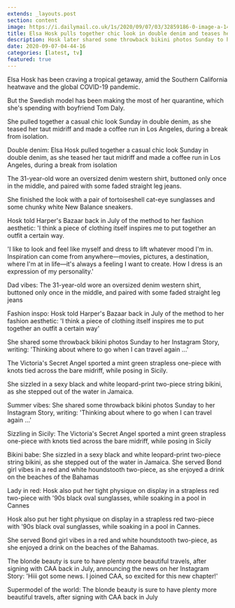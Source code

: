 ```yaml
---
extends: _layouts.post
section: content
image: https://i.dailymail.co.uk/1s/2020/09/07/03/32859186-0-image-a-144_1599446377021.jpg 
title: Elsa Hosk pulls together chic look in double denim and teases her taut midriff for coffee run in LA 
description: Hosk later shared some throwback bikini photos Sunday to her Instagram Story, writing Thinking about where to go when I can travel again ... She posted snaps from Sicily, Jamaica, and Cannes. 
date: 2020-09-07-04-44-16 
categories: [latest, tv] 
featured: true 
--- 
```

Elsa Hosk has been craving a tropical getaway, amid the Southern California heatwave and the global COVID-19 pandemic.

But the Swedish model has been making the most of her quarantine, which she's spending with boyfriend Tom Daly.

She pulled together a casual chic look Sunday in double denim, as she teased her taut midriff and made a coffee run in Los Angeles, during a break from isolation.

Double denim: Elsa Hosk pulled together a casual chic look Sunday in double denim, as she teased her taut midriff and made a coffee run in Los Angeles, during a break from isolation

The 31-year-old wore an oversized denim western shirt, buttoned only once in the middle, and paired with some faded straight leg jeans.

She finished the look with a pair of tortoiseshell cat-eye sunglasses and some chunky white New Balance sneakers.

Hosk told Harper's Bazaar back in July of the method to her fashion aesthetic: 'I think a piece of clothing itself inspires me to put together an outfit a certain way.

'I like to look and feel like myself and dress to lift whatever mood I'm in. Inspiration can come from anywhere—movies, pictures, a destination, where I'm at in life—it's always a feeling I want to create. How I dress is an expression of my personality.'

Dad vibes: The 31-year-old wore an oversized denim western shirt, buttoned only once in the middle, and paired with some faded straight leg jeans

Fashion inspo: Hosk told Harper's Bazaar back in July of the method to her fashion aesthetic: 'I think a piece of clothing itself inspires me to put together an outfit a certain way'

She shared some throwback bikini photos Sunday to her Instagram Story, writing: 'Thinking about where to go when I can travel again ...' 

The Victoria's Secret Angel sported a mint green strapless one-piece with knots tied across the bare midriff, while posing in Sicily.

She sizzled in a sexy black and white leopard-print two-piece string bikini, as she stepped out of the water in Jamaica.  

Summer vibes: She shared some throwback bikini photos Sunday to her Instagram Story, writing: 'Thinking about where to go when I can travel again ...'

Sizzling in Sicily: The Victoria's Secret Angel sported a mint green strapless one-piece with knots tied across the bare midriff, while posing in Sicily

Bikini babe: She sizzled in a sexy black and white leopard-print two-piece string bikini, as she stepped out of the water in Jamaica. She served Bond girl vibes in a red and white houndstooth two-piece, as she enjoyed a drink on the beaches of the Bahamas

Lady in red: Hosk also put her tight physique on display in a strapless red two-piece with '90s black oval sunglasses, while soaking in a pool in Cannes

Hosk also put her tight physique on display in a strapless red two-piece with '90s black oval sunglasses, while soaking in a pool in Cannes. 

She served Bond girl vibes in a red and white houndstooth two-piece, as she enjoyed a drink on the beaches of the Bahamas.

The blonde beauty is sure to have plenty more beautiful travels, after signing with CAA back in July, announcing the news on her Instagram Story: 'Hiii got some news. I joined CAA, so excited for this new chapter!'

Supermodel of the world: The blonde beauty is sure to have plenty more beautiful travels, after signing with CAA back in July


